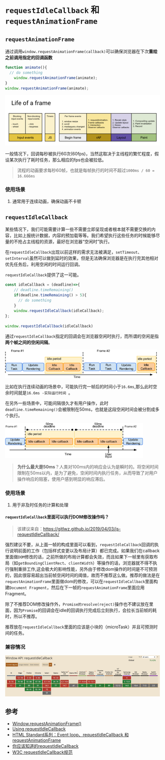 # `requestIdleCallback` 和 `requestAnimationFrame`

## `requestAnimationFrame`

通过调用`window.requestAnimationFrame(callback)`可以确保浏览器在下次**重绘之前调用指定的回调函数**

```js
function animate(){
  // do something
	window.requestAnimationFrame(animate);
}
window.requestAnimationFrame(animate);
```

<img src="Assets/Js-Idle-Animation-01.png" style="zoom:50%;" />

一般情况下，回调每秒被执行60次(60fps)，当然这取决于主线程的繁忙程度，假设某次执行了耗时任务，那么相应的fps也会被拉低。

> 流程的动画要求每秒60帧，也就是每帧执行的时间不超过`1000ms / 60 = 16.666ms`

### 使用场景

1. 通常用于连续动画，确保动画不卡顿

## `requestIdleCallback`

某些情况下，我们可能需要计算一些不需要立即呈现或者根本就不需要交换的内容，比如上报统计数据，内容的预加载等等。我们希望执行这些任务的时候能够尽量的不抢占主线程的资源，最好在浏览器“空闲时”执行。

在`requestIdleCallback`出现以前这样的需求无法被满足，`setTimeout`、`setInterval`虽然可以做到延时的效果，但是无法确保浏览器是在执行完其他相对优先任务后，利用空闲的时间运行回调。

`requestIdleCallback`提供了这一可能。

```js
const idleCallback = (deadline)=>{
    // deadline.timeRemaining()
    if(deadline.timeRemaining() > 5){
      // do something
    }
    window.requestIdleCallback(idleCallback);
};

window.requestIdleCallback(idleCallback)
```

通过`requestIdleCallback`指定的回调会在浏览器空闲时执行，而所谓的空闲是指**两个帧之间的空闲间隔**。

<img src="Assets/Js-Idle-Animation-02.png" style="zoom: 67%;" />

比如在执行连续动画的场景中，可能执行完一帧后的时间小于`16.6ms`,那么此时空余时间就是`16.6ms -实际运行时间 `。

在另外一些场景中，可能间隔很久才有用户操作，此时`deadline.timeRemaining()`会被限制在50ms，也就是这段空闲时间会被分割成多个执行。

<img src="Assets/Js-Idle-Animation-03.png" style="zoom:67%;" />

> **为什么最大是50ms**？人类对100ms内的响应会认为是瞬时的。将空闲时间限制在50ms以内，是为了避免，空闲时间内执行任务，从而导致了对用户操作响应的阻塞，使用户感到明显的响应滞后。

### 使用场景

1. 用于非及时任务的计算和处理

#### `requestIdleCallback`里面可以执行DOM修改操作吗？

> 该建议来自：https://gitlwz.github.io/2019/04/03/js-requestIdleCallback/

强烈建议不要，从上面一帧的构成里面可以看到，`requestIdleCallback`回调的执行说明前面的工作（包括样式变更以及布局计算）都已完成。如果我们在callback里面做`DOM`修改的话，之前所做的布局计算都会失效，而且如果下一帧里有获取布局（如`getBoundingClientRect`、`clientWidth`）等操作的话，浏览器就不得不执行强制重排工作,这会极大的影响性能，另外由于修改dom操作的时间是不可预测的，因此很容易超出当前帧空闲时间的阈值，故而不推荐这么做。推荐的做法是在`requestAnimationFrame`里面做dom的修改，可以在`requestIdleCallback`里面构建`Document Fragment`，然后在下一帧的`requestAnimationFrame`里面应用Fragment。

除了不推荐DOM修改操作外，`Promise的resolve(reject)`操作也不建议放在里面，因为`Promise`的回调会在idle的回调执行完成后立刻执行，会拉长当前帧的耗时，所以不推荐。

推荐放在`requestIdleCallback`里面的应该是小块的（microTask）并且可预测时间的任务。

### 兼容情况

<img src="Assets/Js-Idle-Animation-04.jpg" style="zoom:50%;" />



## 参考

- [Window.requestAnimationFrame()](https://developer.mozilla.org/en-US/docs/Web/API/window/requestAnimationFrame)
- [Using requestIdleCallback](https://developers.google.com/web/updates/2015/08/using-requestidlecallback)
- [HTML Standard系列：Event loop、requestIdleCallback 和 requestAnimationFrame](https://juejin.im/post/5ddf935951882530bd52bc8d)
- [你应该知道的requestIdleCallback](https://gitlwz.github.io/2019/04/03/js-requestIdleCallback/)
- [W3C requestIdleCallback规范](https://www.w3.org/TR/requestidlecallback/)

